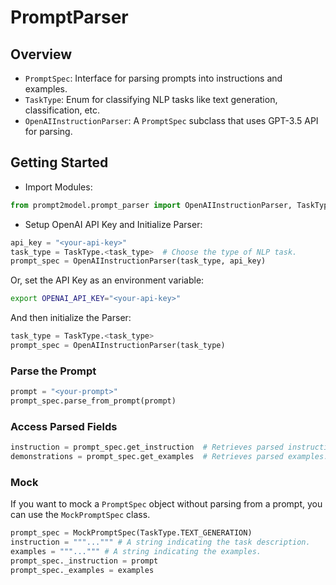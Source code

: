 # PromptParser

## Overview

- `PromptSpec`: Interface for parsing prompts into instructions and
examples.
- `TaskType`: Enum for classifying NLP tasks like text generation,
classification, etc.
- `OpenAIInstructionParser`: A `PromptSpec` subclass that uses GPT-3.5
API for parsing.

## Getting Started

- Import Modules:

```python
from prompt2model.prompt_parser import OpenAIInstructionParser, TaskType
```

- Setup OpenAI API Key and Initialize Parser:

```python
api_key = "<your-api-key>"
task_type = TaskType.<task_type>  # Choose the type of NLP task.
prompt_spec = OpenAIInstructionParser(task_type, api_key)
```

Or, set the API Key as an environment variable:

```bash
export OPENAI_API_KEY="<your-api-key>"
```

And then initialize the Parser:

```python
task_type = TaskType.<task_type>
prompt_spec = OpenAIInstructionParser(task_type)
```

### Parse the Prompt

```python
prompt = "<your-prompt>"
prompt_spec.parse_from_prompt(prompt)
```

### Access Parsed Fields

```python
instruction = prompt_spec.get_instruction  # Retrieves parsed instruction.
demonstrations = prompt_spec.get_examples  # Retrieves parsed examples.
```

### Mock

If you want to mock a `PromptSpec` object without parsing from a prompt,
you can use the `MockPromptSpec` class.

```python
prompt_spec = MockPromptSpec(TaskType.TEXT_GENERATION)
instruction = """...""" # A string indicating the task description.
examples = """...""" # A string indicating the examples.
prompt_spec._instruction = prompt
prompt_spec._examples = examples
```
